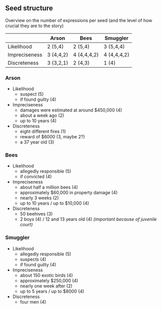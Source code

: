 ## Seed structure

Overview on the number of expressions per seed (and the level of how crucial they are to the story)

|               | Arson     | Bees        | Smuggler      |
|---------------|-----------|-------------|---------------|
| Likelihood    | 2 (5,4)   | 2 (5,4)     | 3 (5,4,4)     |
| Impreciseness | 3 (4,4,2) | 4 (4,4,4,2) | 4 (4,4,4,2)   |
| Discreteness  | 3 (3,2,1) | 2 (4,3)     | 1 (4)         |


### Arson
- Likelihood
	- suspect (5) 
	- if found guilty (4)
- Impreciseness
	- damages were estimated at around $450,000 (4)
	- about a week ago (2)
	- up to 10 years (4)
- Discreteness
	- eight different fires (1)
	- reward of $6000 (3, maybe 2?)
	- a 37 year old (3)

### Bees
- Likelihood
	- allegedly responsible (5)
	- if convicted (4)
- Impreciseness
	- about half a million bees (4)
	- approximately $60,000 in property damage (4)
	- nearly 3 weeks (2)
	- up to 10 years / up to $10,000 (4)
- Discreteness
	- 50 beehives (3)
	- 2 boys (4) / 12 and 13 years old (4) *(important because of juvenile court)*

### Smuggler
- Likelihood
	- allegedly responsible (5)
	- suspects (4)
	- if found guilty (4)
- Impreciseness
	- about 150 exotic birds (4)
	- approximately $250,000 (4)
	- nearly one week after (2)
	- up to 5 years / up to $8000 (4)
- Discreteness
	- four men (4)